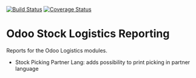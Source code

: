 [![Build Status](https://travis-ci.org/OCA/stock-logistics-reporting.svg?branch=9.0)](https://travis-ci.org/OCA/stock-logistics-reporting)
[![Coverage Status](https://coveralls.io/repos/OCA/stock-logistics-reporting/badge.png?branch=9.0)](https://coveralls.io/r/OCA/stock-logistics-reporting?branch=9.0)

Odoo Stock Logistics Reporting
==============================

Reports for the Odoo Logistics modules.

 - Stock Picking Partner Lang: adds possibility to print picking in partner language

[//]: # (addons)
[//]: # (end addons)
